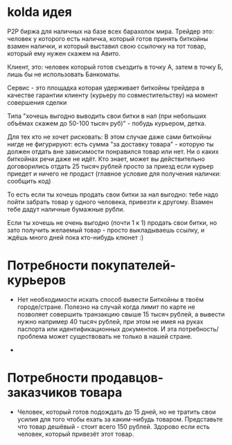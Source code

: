 # kolda идея

P2P биржа для наличных на базе всех барахолок мира. Трейдер это: человек у которого есть наличка, который готов принять биткойны взамен налички, и который выставил свою ссылочку на тот товар, который ему нужен скажем на Авито.

Клиент, это: человек который готов съездить в точку А, затем в точку Б, лишь бы не использовать Банкоматы.

Сервис - это площадка которая удерживает биткойны трейдера в качестве гарантии клиенту (курьеру по совместительству) на момент совершения сделки

Типа "хочешь выгодно выводить свои битки в нал (при небольших объёмах скажем до 50-100 тысяч руб)" - побудь курьером, детка.

Для тех кто не хочет рисковать: В этом случае даже сами биткойны нигде не фигурируют: есть сумма "за доставку товара" - которую ты должен отдать вне зависимости понравился товар или нет. Ни о каких биткойнах речи даже не идёт. Кто знает, может вы действительно договорились отдать 25 тысяч рублей просто за приезд если курьер приедет и ничего не продаст (главное условие для получения налички: сообщить код)

То есть если ты хочешь продать свои битки за нал выгодно: тебе надо пойти забрать товар у одного человека, привезти к другому. Взамен тебе дадут наличные бумажные рубли.

Если ты хочешь не очень выгодно (почти 1 к 1) продать свои битки, но зато получить желаемый товар - просто выкладываешь ссылку, и ждёшь много дней пока кто-нибудь клюнет :)

# Потребности покупателей-курьеров

* Нет необходимости искать способ вывести Биткойны в твоём городе/стране. Полезно на случай когда лимит по карте не позволяет совершить транзакцию свыше 15 тысяч рублей, а вывести нужно например 40 тысяч рублей, при этом не имея на руках паспорта или идентификационных документов. И эта потребность/проблема может существовать не только в нашей стране.

* 

# Потребности продавцов-заказчиков товара

* Человек, который готов подождать до 15 дней, но не тратить свои усилия для того чтобы ехать за каким-нибудь товаром. Представьте что товар дешёвый - стоит всего 150 рублей. Здорово если есть человек, который привезёт этот товар.
